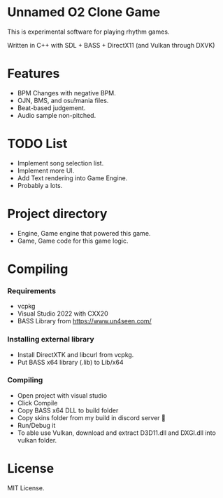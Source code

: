 # Unnamed O2 Clone Game
This is experimental software for playing rhythm games.

Written in C++ with SDL + BASS + DirectX11 (and Vulkan through DXVK)

# Features
- BPM Changes with negative BPM.
- OJN, BMS, and osu!mania files.
- Beat-based judgement.
- Audio sample non-pitched.

# TODO List
- Implement song selection list.
- Implement more UI.
- Add Text rendering into Game Engine.
- Probably a lots.

# Project directory
- Engine, Game engine that powered this game.
- Game, Game code for this game logic.

# Compiling
### Requirements
- vcpkg
- Visual Studio 2022 with CXX20
- BASS Library from https://www.un4seen.com/

### Installing external library
- Install DirectXTK and libcurl from vcpkg.
- Put BASS x64 library (.lib) to Lib/x64

### Compiling
- Open project with visual studio
- Click Compile
- Copy BASS x64 DLL to build folder
- Copy skins folder from my build in discord server :troll:
- Run/Debug it
- To able use Vulkan, download and extract D3D11.dll and DXGI.dll into vulkan folder.

# License
MIT License.
